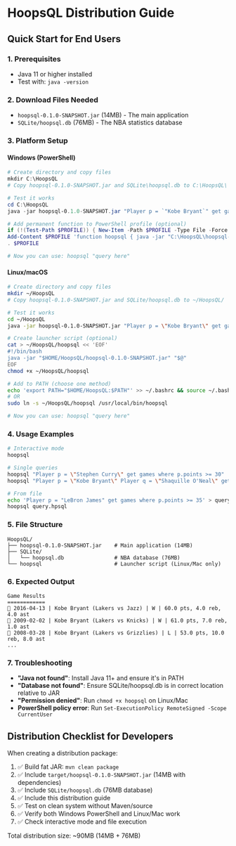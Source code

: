 # HoopsQL Distribution Guide

## Quick Start for End Users

### 1. Prerequisites
- Java 11 or higher installed
- Test with: `java -version`

### 2. Download Files Needed
- `hoopsql-0.1.0-SNAPSHOT.jar` (14MB) - The main application
- `SQLite/hoopsql.db` (76MB) - The NBA statistics database

### 3. Platform Setup

#### Windows (PowerShell)
```powershell
# Create directory and copy files
mkdir C:\HoopsQL
# Copy hoopsql-0.1.0-SNAPSHOT.jar and SQLite\hoopsql.db to C:\HoopsQL\

# Test it works
cd C:\HoopsQL
java -jar hoopsql-0.1.0-SNAPSHOT.jar "Player p = `"Kobe Bryant`" get games where p.points >= 40"

# Add permanent function to PowerShell profile (optional)
if (!(Test-Path $PROFILE)) { New-Item -Path $PROFILE -Type File -Force }
Add-Content $PROFILE 'function hoopsql { java -jar "C:\HoopsQL\hoopsql-0.1.0-SNAPSHOT.jar" $args }'
. $PROFILE

# Now you can use: hoopsql "query here"
```

#### Linux/macOS
```bash
# Create directory and copy files  
mkdir ~/HoopsQL
# Copy hoopsql-0.1.0-SNAPSHOT.jar and SQLite/hoopsql.db to ~/HoopsQL/

# Test it works
cd ~/HoopsQL
java -jar hoopsql-0.1.0-SNAPSHOT.jar "Player p = \"Kobe Bryant\" get games where p.points >= 40"

# Create launcher script (optional)
cat > ~/HoopsQL/hoopsql << 'EOF'
#!/bin/bash
java -jar "$HOME/HoopsQL/hoopsql-0.1.0-SNAPSHOT.jar" "$@"
EOF
chmod +x ~/HoopsQL/hoopsql

# Add to PATH (choose one method)
echo 'export PATH="$HOME/HoopsQL:$PATH"' >> ~/.bashrc && source ~/.bashrc
# OR
sudo ln -s ~/HoopsQL/hoopsql /usr/local/bin/hoopsql

# Now you can use: hoopsql "query here"
```

### 4. Usage Examples

```bash
# Interactive mode
hoopsql

# Single queries
hoopsql "Player p = \"Stephen Curry\" get games where p.points >= 30"
hoopsql "Player p = \"Kobe Bryant\" Player q = \"Shaquille O'Neal\" get games where p.points >= 30 and q.points >= 20"

# From file
echo 'Player p = "LeBron James" get games where p.points >= 35' > query.hpsql
hoopsql query.hpsql
```

### 5. File Structure
```
HoopsQL/
├── hoopsql-0.1.0-SNAPSHOT.jar    # Main application (14MB)
├── SQLite/
│   └── hoopsql.db                # NBA database (76MB)
└── hoopsql                       # Launcher script (Linux/Mac only)
```

### 6. Expected Output
```
Game Results
============
🏀 2016-04-13 | Kobe Bryant (Lakers vs Jazz) | W | 60.0 pts, 4.0 reb, 4.0 ast
🏀 2009-02-02 | Kobe Bryant (Lakers vs Knicks) | W | 61.0 pts, 7.0 reb, 1.0 ast
🏀 2008-03-28 | Kobe Bryant (Lakers vs Grizzlies) | L | 53.0 pts, 10.0 reb, 8.0 ast
...
```

### 7. Troubleshooting
- **"Java not found"**: Install Java 11+ and ensure it's in PATH
- **"Database not found"**: Ensure SQLite/hoopsql.db is in correct location relative to JAR
- **"Permission denied"**: Run `chmod +x hoopsql` on Linux/Mac
- **PowerShell policy error**: Run `Set-ExecutionPolicy RemoteSigned -Scope CurrentUser`

## Distribution Checklist for Developers

When creating a distribution package:

1. ✅ Build fat JAR: `mvn clean package` 
2. ✅ Include `target/hoopsql-0.1.0-SNAPSHOT.jar` (14MB with dependencies)
3. ✅ Include `SQLite/hoopsql.db` (76MB database)
4. ✅ Include this distribution guide
5. ✅ Test on clean system without Maven/source
6. ✅ Verify both Windows PowerShell and Linux/Mac work
7. ✅ Check interactive mode and file execution

Total distribution size: ~90MB (14MB + 76MB)

